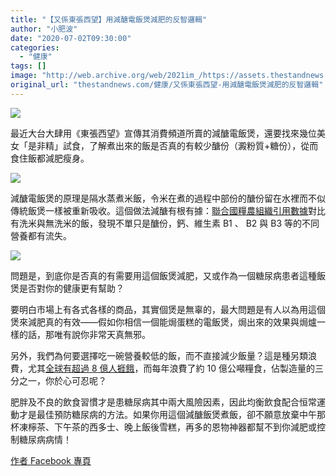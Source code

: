 ```yaml
---
title: "【又係東張西望】用減醣電飯煲減肥的反智邏輯"
author: "小肥波"
date: "2020-07-02T09:30:00"
categories:
  - "健康"
tags: []
image: "http://web.archive.org/web/2021im_/https://assets.thestandnews.com/media/photos/Untitled-1-23_CdQUg.png"
original_url: "thestandnews.com/健康/又係東張西望-用減醣電飯煲減肥的反智邏輯"
---
```

![](http://web.archive.org/web/2021im_/https://assets.thestandnews.com/media/photos/Untitled-1-23_CdQUg.png)

最近大台大肆用《東張西望》宣傳其消費頻道所賣的減醣電飯煲，還要找來幾位美女「是非精」試食，了解煮出來的飯是否真的有較少醣份（澱粉質+糖份），從而食住飯都減肥瘦身。

![](http://web.archive.org/web/2021im_/https://assets.thestandnews.com/media/photos/Screen20Shot202020-06-2920at2012.01.5120PM_bYbJ5.png)

減醣電飯煲的原理是隔水蒸煮米飯，令米在煮的過程中部份的醣份留在水裡而不似傳統飯煲一樣被重新吸收。這個做法減醣有根有據：[聯合國糧農組織引用數據](http://web.archive.org/web/20210925170826/http://www.fao.org/3/t0567e/T0567E0i.htm)對比有洗米與無洗米的飯，發現不單只是醣份，鈣、維生素 B1 、 B2 與 B3 等的不同營養都有流失。

![](http://web.archive.org/web/2021im_/https://assets.thestandnews.com/media/photos/Screen20Shot202020-06-2920at2012.00.1120PM_SYWn3.png)

問題是，到底你是否真的有需要用這個飯煲減肥，又或作為一個糖尿病患者這種飯煲是否對你的健康更有幫助？

要明白市場上有各式各樣的商品，其實個煲是無辜的，最大問題是有人以為用這個煲來減肥真的有效——假如你相信一個能焗蛋糕的電飯煲，焗出來的效果與焗爐一樣的話，那唯有說你非常天真無邪。

另外，我們為何要選擇吃一碗營養較低的飯，而不直接減少飯量？這是種另類浪費，尤其[全球有超過 8 億人捱餓](../../nature/%E7%8F%BE%E6%9C%89%E5%85%A8%E7%90%83%E7%B3%A7%E9%A3%9F%E7%B3%BB%E7%B5%B1%E5%83%85%E5%8F%AF%E9%A4%8A%E6%B4%BB-34-%E5%84%84%E4%BA%BA-%E6%95%B8%E5%AD%97%E7%82%BA-2050-%E5%B9%B4%E9%A0%90%E6%B8%AC%E4%BA%BA%E5%8F%A3%E4%B8%89%E5%88%86%E4%B9%8B%E4%B8%80/)，而每年浪費了約 10 億公噸糧食，佔製造量的三分之一，你於心可忍呢？

肥胖及不良的飲食習慣才是患糖尿病其中兩大風險因素，因此均衡飲食配合恒常運動才是最佳預防糖尿病的方法。如果你用這個減醣飯煲煮飯，卻不願意放棄中午那杯凍檸茶、下午茶的西多士、晚上飯後雪糕，再多的恩物神器都幫不到你減肥或控制糖尿病病情！

[作者 Facebook 專頁](http://web.archive.org/web/20210925170826/http://www.facebook.com/siufeiball)